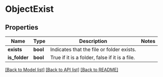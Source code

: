 # ObjectExist

## Properties
Name | Type | Description | Notes
------------ | ------------- | ------------- | -------------
**exists** | **bool** | Indicates that the file or folder exists. | 
**is_folder** | **bool** | True if it is a folder, false if it is a file. | 

[[Back to Model list]](../../README.md#documentation-for-models) [[Back to API list]](../../README.md#documentation-for-api-endpoints) [[Back to README]](../../README.md)


